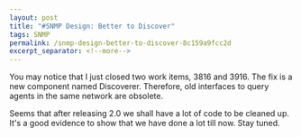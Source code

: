 ```yaml
---
layout: post
title: "#SNMP Design: Better to Discover"
tags: SNMP
permalink: /snmp-design-better-to-discover-8c159a9fcc2d
excerpt_separator: <!--more-->
---
```

You may notice that I just closed two work items, 3816 and 3916. The fix is a new component named Discoverer. Therefore, old interfaces to query agents in the same network are obsolete.

Seems that after releasing 2.0 we shall have a lot of code to be cleaned up. It's a good evidence to show that we have done a lot till now. Stay tuned.
<!--more-->